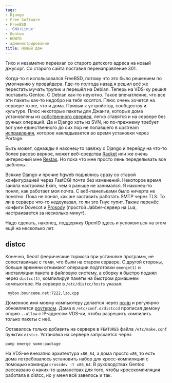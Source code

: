 ```yaml
---
tags:
- Django
- Free Software
- FreeBSD
- 'GNU+Linux'
- Gentoo
- HOWTO
- администрирование
title: Новый дом
---
```


Тихо и незаметно переехал со старого детского адреса на новый джусорг.
Со старого сайта поставил перенаправление 301.

Когда-то я использовался FreeBSD, потому что это было решением по
умолчанию у провайдера. Где-то полгода назад я решил всё же перестать
мучать трупик и перешёл на Debian. Теперь на VDS-ку решил поставить
Gentoo. С Debian как-то неуютно. Такое впечатление, что все эти пакеты
как-то недобро на тебя косятся. Плюс очень хочется на сервере то же, что
и дома. Привык к устройству, сообществу и культуре. Плюс некоторые
пакеты для Джанги, которые дома установлены из [собственного оверлея][],
легко ставятся и на сервере без ручных операций. Да и Django хоть из
SVN, но по-прежнему требует вот уже единственного до сих пор не
попавшего в upstream [исправления][], которое накладывается во время
установки через Portage.

Быть может, однажды я наконец-то завяжу с Django и перейду на что-то
более расово верное, может веб-средства [Racket][] или же очень
интересный мне [Restas][]. Но пока что мне просто лень переделывать все
шаблоны.

Всякие Django и прочие hgweb поднялись сразу со старой конфигурацией
через FastCGI почти без изменений. Некоторое время заняла настройка
Exim, чем я раньше не занимался. Я наконец-то понял, как работает моя
почта. С веб-панельками было ничерта не понятно. Пока не понял, как же
заставить работать SMTP через TLS. То ли в сервере что-то недоуказал, то
ли это Гнус тупит. Также перенёс конфиги Dovecot и [Prosody][] (простой
Jabber-сервер на Lua, настраивается за несколько минут).

Надо сделать, наконец, поддержку OpenID здесь и успокоиться на этом ещё
на несколько лет.

## distcc

Конечно, бесят феерические тормоза при установке программ, не
сопоставимые с теми, что были на старом сервере. С другой стороны,
больше времени отнимают операции подготовки `emerge(1)` и инсталляции
пакета в файловую систему, а сборку я быстро поднял через `distcc(1)`,
компилируя пакеты на быстром домашнем компьютере. На сервере в
`/etc/distcc/hosts` указал:

     mybox.bounceme.net:7222,lzo,cpp

Доменное имя моему компьютеру делается через [no-ip][] и регулярно
обновляется [роутером][]. Дома в `/etc/conf.d/distccd` прописал демону
опцию `--allow` с IP-адресом VDS-ки, чтобы разрешить компилить только
пакеты с неё.

Оставалось только добавить на сервере в `FEATURES` файла
`/etc/make.conf` пунктик `distcc`. Установка на сервере запускается
через

    pump emerge some-package

На VDS-ке внезапно архитектура `x86_64`, а дома просто `x86`, то есть
дома потребовалось установить набор для кросс-компиляции с помощью
команды `crossdev -t x86_64`. В руководствах Gentoo рассказано о
каких-то шаманствах для того, чтобы кросскомпиляция работала в distcc,
но у меня всё завелось и так.

  [собственного оверлея]: http://github.com/dzhus/gentoo-overlay
  [исправления]: http://code.djangoproject.com/ticket/7005
  [Racket]: http://www.racket-lang.org/
  [Restas]: http://restas.lisper.ru/
  [Prosody]: http://www.prosody.im/
  [no-ip]: http://www.no-ip.com/
  [роутером]: http://dzhus.org:80/blog/entry/new-router-nbg460n
